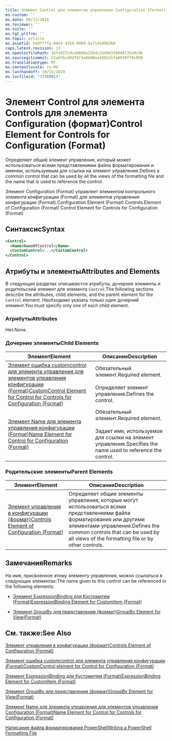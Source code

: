 ```yaml
---
title: Элемент Control для элементов управления Configuration (Format) | Документация Майкрософт
ms.custom: ''
ms.date: 09/13/2016
ms.reviewer: ''
ms.suite: ''
ms.tgt_pltfrm: ''
ms.topic: article
ms.assetid: bddf7ffa-04d3-4354-90b9-5e714e096260
caps.latest.revision: 13
ms.openlocfilehash: 26fe417c9ca60dda22bdc23d9d339d40135a0c9b
ms.sourcegitcommit: 52a67bcd9d7bf3e8600ea4302d1fa8970ff9c998
ms.translationtype: MT
ms.contentlocale: ru-RU
ms.lasthandoff: 10/15/2019
ms.locfileid: "72369013"
---
```

# <a name="control-element-for-controls-for-configuration-format"></a><span data-ttu-id="1d96c-102">Элемент Control для элемента Controls для элемента Configuration (формат)</span><span class="sxs-lookup"><span data-stu-id="1d96c-102">Control Element for Controls for Configuration (Format)</span></span>

<span data-ttu-id="1d96c-103">Определяет общий элемент управления, который может использоваться всеми представлениями файла форматирования и именем, используемым для ссылки на элемент управления.</span><span class="sxs-lookup"><span data-stu-id="1d96c-103">Defines a common control that can be used by all the views of the formatting file and the name that is used to reference the control.</span></span>

<span data-ttu-id="1d96c-104">Элемент Configuration (Format) управляет элементом контрольного элемента конфигурации (Format) для элементов управления конфигурации (Format).</span><span class="sxs-lookup"><span data-stu-id="1d96c-104">Configuration Element (Format) Controls Element of Configuration (Format) Control Element for Controls for Configuration (Format)</span></span>

## <a name="syntax"></a><span data-ttu-id="1d96c-105">Синтаксис</span><span class="sxs-lookup"><span data-stu-id="1d96c-105">Syntax</span></span>

```xml
<Control>
  <Name>NameOfControl</Name>
  <CustomControl>...</CustomControl>
</Control>
```

## <a name="attributes-and-elements"></a><span data-ttu-id="1d96c-106">Атрибуты и элементы</span><span class="sxs-lookup"><span data-stu-id="1d96c-106">Attributes and Elements</span></span>

<span data-ttu-id="1d96c-107">В следующих разделах описываются атрибуты, дочерние элементы и родительский элемент для элемента `Control`.</span><span class="sxs-lookup"><span data-stu-id="1d96c-107">The following sections describe the attributes, child elements, and the parent element for the `Control` element.</span></span> <span data-ttu-id="1d96c-108">Необходимо указать только один дочерний элемент.</span><span class="sxs-lookup"><span data-stu-id="1d96c-108">You must specify only one of each child element.</span></span>

### <a name="attributes"></a><span data-ttu-id="1d96c-109">Атрибуты</span><span class="sxs-lookup"><span data-stu-id="1d96c-109">Attributes</span></span>

<span data-ttu-id="1d96c-110">Нет.</span><span class="sxs-lookup"><span data-stu-id="1d96c-110">None.</span></span>

### <a name="child-elements"></a><span data-ttu-id="1d96c-111">Дочерние элементы</span><span class="sxs-lookup"><span data-stu-id="1d96c-111">Child Elements</span></span>

|<span data-ttu-id="1d96c-112">Элемент</span><span class="sxs-lookup"><span data-stu-id="1d96c-112">Element</span></span>|<span data-ttu-id="1d96c-113">Описание</span><span class="sxs-lookup"><span data-stu-id="1d96c-113">Description</span></span>|
|-------------|-----------------|
|[<span data-ttu-id="1d96c-114">Элемент ошибка customcontrol для элемента управления для элементов управления конфигурации (Format)</span><span class="sxs-lookup"><span data-stu-id="1d96c-114">CustomControl Element for Control for Controls for Configuration (Format)</span></span>](./customcontrol-element-for-control-for-controls-for-configuration-format.md)|<span data-ttu-id="1d96c-115">Обязательный элемент.</span><span class="sxs-lookup"><span data-stu-id="1d96c-115">Required element.</span></span><br /><br /> <span data-ttu-id="1d96c-116">Определяет элемент управления.</span><span class="sxs-lookup"><span data-stu-id="1d96c-116">Defines the control.</span></span>|
|[<span data-ttu-id="1d96c-117">Элемент Name для элемента управления конфигурации (Format)</span><span class="sxs-lookup"><span data-stu-id="1d96c-117">Name Element for Control for Configuration (Format)</span></span>](./name-element-for-control-for-controls-for-configuration-format.md)|<span data-ttu-id="1d96c-118">Обязательный элемент.</span><span class="sxs-lookup"><span data-stu-id="1d96c-118">Required element.</span></span><br /><br /> <span data-ttu-id="1d96c-119">Задает имя, используемое для ссылки на элемент управления.</span><span class="sxs-lookup"><span data-stu-id="1d96c-119">Specifies the name used to reference the control.</span></span>|

### <a name="parent-elements"></a><span data-ttu-id="1d96c-120">Родительские элементы</span><span class="sxs-lookup"><span data-stu-id="1d96c-120">Parent Elements</span></span>

|<span data-ttu-id="1d96c-121">Элемент</span><span class="sxs-lookup"><span data-stu-id="1d96c-121">Element</span></span>|<span data-ttu-id="1d96c-122">Описание</span><span class="sxs-lookup"><span data-stu-id="1d96c-122">Description</span></span>|
|-------------|-----------------|
|[<span data-ttu-id="1d96c-123">Элемент управления в конфигурации (формат)</span><span class="sxs-lookup"><span data-stu-id="1d96c-123">Controls Element of Configuration (Format)</span></span>](./controls-element-for-configuration-format.md)|<span data-ttu-id="1d96c-124">Определяет общие элементы управления, которые могут использоваться всеми представлениями файла форматирования или другими элементами управления.</span><span class="sxs-lookup"><span data-stu-id="1d96c-124">Defines the common controls that can be used by all views of the formatting file or by other controls.</span></span>|

## <a name="remarks"></a><span data-ttu-id="1d96c-125">Замечания</span><span class="sxs-lookup"><span data-stu-id="1d96c-125">Remarks</span></span>

<span data-ttu-id="1d96c-126">На имя, присвоенное этому элементу управления, можно ссылаться в следующих элементах:</span><span class="sxs-lookup"><span data-stu-id="1d96c-126">The name given to this control can be referenced in the following elements:</span></span>

- [<span data-ttu-id="1d96c-127">Элемент ExpressionBinding для Кустомитем (Format)</span><span class="sxs-lookup"><span data-stu-id="1d96c-127">ExpressionBinding Element for CustomItem (Format)</span></span>](./expressionbinding-element-for-customitem-for-controls-for-configuration-format.md)

- [<span data-ttu-id="1d96c-128">Элемент GroupBy для представления (формат)</span><span class="sxs-lookup"><span data-stu-id="1d96c-128">GroupBy Element for View(Format)</span></span>](./groupby-element-for-view-format.md)

## <a name="see-also"></a><span data-ttu-id="1d96c-129">См. также:</span><span class="sxs-lookup"><span data-stu-id="1d96c-129">See Also</span></span>

[<span data-ttu-id="1d96c-130">Элемент управления в конфигурации (формат)</span><span class="sxs-lookup"><span data-stu-id="1d96c-130">Controls Element of Configuration (Format)</span></span>](./controls-element-for-configuration-format.md)

[<span data-ttu-id="1d96c-131">Элемент ошибка customcontrol для элемента управления конфигурации (Format)</span><span class="sxs-lookup"><span data-stu-id="1d96c-131">CustomControl element for Control for Configuration (Format)</span></span>](./customcontrol-element-for-control-for-controls-for-configuration-format.md)

[<span data-ttu-id="1d96c-132">Элемент ExpressionBinding для Кустомитем (Format)</span><span class="sxs-lookup"><span data-stu-id="1d96c-132">ExpressionBinding Element for CustomItem (Format)</span></span>](./expressionbinding-element-for-customitem-for-controls-for-configuration-format.md)

[<span data-ttu-id="1d96c-133">Элемент GroupBy для представления (формат)</span><span class="sxs-lookup"><span data-stu-id="1d96c-133">GroupBy Element for View(Format)</span></span>](./groupby-element-for-view-format.md)

[<span data-ttu-id="1d96c-134">Элемент Name для элемента управления для элементов управления Configuration (Format)</span><span class="sxs-lookup"><span data-stu-id="1d96c-134">Name Element for Control for Controls for Configuration (Format)</span></span>](./name-element-for-control-for-controls-for-configuration-format.md)

[<span data-ttu-id="1d96c-135">Написание файла форматирования PowerShell</span><span class="sxs-lookup"><span data-stu-id="1d96c-135">Writing a PowerShell Formatting File</span></span>](./writing-a-powershell-formatting-file.md)
